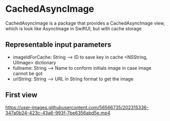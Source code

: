 # CachedAsyncImage
CachedAsyncImage is a package that provides a CachedAsyncImage view, which is look like AsyncImage in SwiftUI, but with cache storage

## Representable input parameters
- imageIdForCache: String --> ID to save key in cache <NSString, UIImage> dictionary
- fullname: String        --> Name to conform initials image in case image cannot be got
- urlString: String       --> URL in String format to get the image

## First view
https://user-images.githubusercontent.com/56566735/202315336-347a0b24-423c-43a6-993f-7be6356abd5e.mp4
